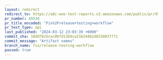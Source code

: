 ```yaml
---
layout: redirect
redirect_to: https://a8c-woo-test-reports.s3.amazonaws.com/public/pr/45534/api/index.html
pr_number: 45534
pr_title_encoded: "Fix%2Frelease+testing+workflow"
pr_test_type: api
last_published: "2024-03-12 23:03:39 +0000"
commit_sha: 18dd78cbcac0bfd13b9ca21b244b1d8258037771
commit_message: "Artifact names"
branch_name: fix/release-testing-workflow
passed: true
---
```

